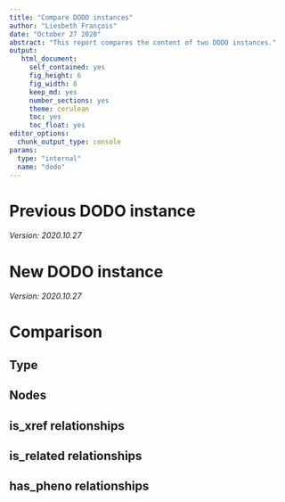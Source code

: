 ```yaml
---
title: "Compare DODO instances"
author: "Liesbeth François"
date: "October 27 2020"
abstract: "This report compares the content of two DODO instances."
output: 
   html_document: 
     self_contained: yes
     fig_height: 6
     fig_width: 8
     keep_md: yes
     number_sections: yes
     theme: cerulean
     toc: yes
     toc_float: yes
editor_options: 
  chunk_output_type: console
params:
  type: "internal"
  name: "dodo"
---
```




# Previous DODO instance



*Version: 2020.10.27*

# New DODO instance



*Version: 2020.10.27*

# Comparison 

## Type

<!--html_preserve--><div id="htmlwidget-2fbda5aa2adf2166a038" style="width:100%;height:auto;" class="datatables html-widget"></div>
<script type="application/json" data-for="htmlwidget-2fbda5aa2adf2166a038">{"x":{"filter":"top","filterHTML":"<tr>\n  <td data-type=\"character\" style=\"vertical-align: top;\">\n    <div class=\"form-group has-feedback\" style=\"margin-bottom: auto;\">\n      <input type=\"search\" placeholder=\"All\" class=\"form-control\" style=\"width: 100%;\"/>\n      <span class=\"glyphicon glyphicon-remove-circle form-control-feedback\"><\/span>\n    <\/div>\n  <\/td>\n  <td data-type=\"integer\" style=\"vertical-align: top;\">\n    <div class=\"form-group has-feedback\" style=\"margin-bottom: auto;\">\n      <input type=\"search\" placeholder=\"All\" class=\"form-control\" style=\"width: 100%;\"/>\n      <span class=\"glyphicon glyphicon-remove-circle form-control-feedback\"><\/span>\n    <\/div>\n    <div style=\"display: none; position: absolute; width: 200px;\">\n      <div data-min=\"1\" data-max=\"431160\"><\/div>\n      <span style=\"float: left;\"><\/span>\n      <span style=\"float: right;\"><\/span>\n    <\/div>\n  <\/td>\n  <td data-type=\"integer\" style=\"vertical-align: top;\">\n    <div class=\"form-group has-feedback\" style=\"margin-bottom: auto;\">\n      <input type=\"search\" placeholder=\"All\" class=\"form-control\" style=\"width: 100%;\"/>\n      <span class=\"glyphicon glyphicon-remove-circle form-control-feedback\"><\/span>\n    <\/div>\n    <div style=\"display: none; position: absolute; width: 200px;\">\n      <div data-min=\"1\" data-max=\"431160\"><\/div>\n      <span style=\"float: left;\"><\/span>\n      <span style=\"float: right;\"><\/span>\n    <\/div>\n  <\/td>\n<\/tr>","data":[["Concept","Concept || Disease","Concept || Phenotype","Database","Synonym","System"],[2,431160,19050,58,411476,1],[2,431160,19050,58,411476,1]],"container":"<table class=\"display\">\n  <thead>\n    <tr>\n      <th>type<\/th>\n      <th>count_old<\/th>\n      <th>count_new<\/th>\n    <\/tr>\n  <\/thead>\n<\/table>","options":{"columnDefs":[{"className":"dt-right","targets":[1,2]}],"order":[],"autoWidth":false,"orderClasses":false,"orderCellsTop":true}},"evals":[],"jsHooks":[]}</script><!--/html_preserve-->

## Nodes

<!--html_preserve--><div id="htmlwidget-2a8551822f86d604ce91" style="width:100%;height:auto;" class="datatables html-widget"></div>
<script type="application/json" data-for="htmlwidget-2a8551822f86d604ce91">{"x":{"filter":"top","filterHTML":"<tr>\n  <td data-type=\"character\" style=\"vertical-align: top;\">\n    <div class=\"form-group has-feedback\" style=\"margin-bottom: auto;\">\n      <input type=\"search\" placeholder=\"All\" class=\"form-control\" style=\"width: 100%;\"/>\n      <span class=\"glyphicon glyphicon-remove-circle form-control-feedback\"><\/span>\n    <\/div>\n  <\/td>\n  <td data-type=\"integer\" style=\"vertical-align: top;\">\n    <div class=\"form-group has-feedback\" style=\"margin-bottom: auto;\">\n      <input type=\"search\" placeholder=\"All\" class=\"form-control\" style=\"width: 100%;\"/>\n      <span class=\"glyphicon glyphicon-remove-circle form-control-feedback\"><\/span>\n    <\/div>\n    <div style=\"display: none; position: absolute; width: 200px;\">\n      <div data-min=\"1\" data-max=\"74094\"><\/div>\n      <span style=\"float: left;\"><\/span>\n      <span style=\"float: right;\"><\/span>\n    <\/div>\n  <\/td>\n  <td data-type=\"integer\" style=\"vertical-align: top;\">\n    <div class=\"form-group has-feedback\" style=\"margin-bottom: auto;\">\n      <input type=\"search\" placeholder=\"All\" class=\"form-control\" style=\"width: 100%;\"/>\n      <span class=\"glyphicon glyphicon-remove-circle form-control-feedback\"><\/span>\n    <\/div>\n    <div style=\"display: none; position: absolute; width: 200px;\">\n      <div data-min=\"1\" data-max=\"74094\"><\/div>\n      <span style=\"float: left;\"><\/span>\n      <span style=\"float: right;\"><\/span>\n    <\/div>\n  <\/td>\n<\/tr>","data":[["ClinVar","COHD","DC","DECIPHER","DERMO","DO","DOID","EFO","EV","Fyler","GARD","GTR","HGNC","HP","ICD10","ICD10CM","ICD11","ICD9","ICD9CM","IDO","KEGG","MedDRA","MedGen","MedlinePlus","MeSH","MFOMD","MONDO","MP","MTH","NCIm","NCIt","NCIT","NDFRT","NIFSTD","OAE","OBI","OGMS","OMIM","OMIMPS","OMIT","OMOP","ONCOTREE","OROD","ORPHA","PATO","PMID","Reactome","SCDO","SNOMEDCT","SNOMEDCT_2010_1_31","SNOMEDCT_2018_03_01","SNOMEDCT_2020_03_01","SNOMEDCT_US_2018_03_01","SNOMEDCT_US_2019_09_01","SNOMEDCT_US_2020_03_01","SNOMEDCT_US_2020_09_01","UMLS","UniProt"],[13746,1585,148,47,1,11418,11652,12885,2,1,7652,21968,47,19050,46530,44777,2,3933,2234,2,38,1619,65112,2,11420,3,22155,8,1,8,10150,3,1,26,1,2,2,25256,476,1,1,2,1,10001,1,64,1,2,47895,26,1,1,8,4790,8,2,74094,1],[13746,1585,148,47,1,11418,11652,12885,2,1,7652,21968,47,19050,46530,44777,2,3933,2234,2,38,1619,65112,2,11420,3,22155,8,1,8,10150,3,1,26,1,2,2,25256,476,1,1,2,1,10001,1,64,1,2,47895,26,1,1,8,4790,8,2,74094,1]],"container":"<table class=\"display\">\n  <thead>\n    <tr>\n      <th>database<\/th>\n      <th>count_old<\/th>\n      <th>count_new<\/th>\n    <\/tr>\n  <\/thead>\n<\/table>","options":{"columnDefs":[{"className":"dt-right","targets":[1,2]}],"order":[],"autoWidth":false,"orderClasses":false,"orderCellsTop":true}},"evals":[],"jsHooks":[]}</script><!--/html_preserve-->

## is_xref relationships

<!--html_preserve--><div id="htmlwidget-bf0a2b8f98775d3682b6" style="width:100%;height:auto;" class="datatables html-widget"></div>
<script type="application/json" data-for="htmlwidget-bf0a2b8f98775d3682b6">{"x":{"filter":"top","filterHTML":"<tr>\n  <td data-type=\"character\" style=\"vertical-align: top;\">\n    <div class=\"form-group has-feedback\" style=\"margin-bottom: auto;\">\n      <input type=\"search\" placeholder=\"All\" class=\"form-control\" style=\"width: 100%;\"/>\n      <span class=\"glyphicon glyphicon-remove-circle form-control-feedback\"><\/span>\n    <\/div>\n  <\/td>\n  <td data-type=\"disabled\" style=\"vertical-align: top;\">\n    <div class=\"form-group has-feedback\" style=\"margin-bottom: auto;\">\n      <input type=\"search\" placeholder=\"All\" class=\"form-control\" style=\"width: 100%;\"/>\n      <span class=\"glyphicon glyphicon-remove-circle form-control-feedback\"><\/span>\n    <\/div>\n  <\/td>\n  <td data-type=\"number\" style=\"vertical-align: top;\">\n    <div class=\"form-group has-feedback\" style=\"margin-bottom: auto;\">\n      <input type=\"search\" placeholder=\"All\" class=\"form-control\" style=\"width: 100%;\"/>\n      <span class=\"glyphicon glyphicon-remove-circle form-control-feedback\"><\/span>\n    <\/div>\n    <div style=\"display: none; position: absolute; width: 200px;\">\n      <div data-min=\"2.01341531581889\" data-max=\"10.2037150438865\" data-scale=\"15\"><\/div>\n      <span style=\"float: left;\"><\/span>\n      <span style=\"float: right;\"><\/span>\n    <\/div>\n  <\/td>\n  <td data-type=\"number\" style=\"vertical-align: top;\">\n    <div class=\"form-group has-feedback\" style=\"margin-bottom: auto;\">\n      <input type=\"search\" placeholder=\"All\" class=\"form-control\" style=\"width: 100%;\"/>\n      <span class=\"glyphicon glyphicon-remove-circle form-control-feedback\"><\/span>\n    <\/div>\n    <div style=\"display: none; position: absolute; width: 200px;\">\n      <div data-min=\"2.01341531581889\" data-max=\"10.2037150438865\" data-scale=\"15\"><\/div>\n      <span style=\"float: left;\"><\/span>\n      <span style=\"float: right;\"><\/span>\n    <\/div>\n  <\/td>\n  <td data-type=\"number\" style=\"vertical-align: top;\">\n    <div class=\"form-group has-feedback\" style=\"margin-bottom: auto;\">\n      <input type=\"search\" placeholder=\"All\" class=\"form-control\" style=\"width: 100%;\"/>\n      <span class=\"glyphicon glyphicon-remove-circle form-control-feedback\"><\/span>\n    <\/div>\n    <div style=\"display: none; position: absolute; width: 200px;\">\n      <div data-min=\"2\" data-max=\"8\"><\/div>\n      <span style=\"float: left;\"><\/span>\n      <span style=\"float: right;\"><\/span>\n    <\/div>\n  <\/td>\n  <td data-type=\"number\" style=\"vertical-align: top;\">\n    <div class=\"form-group has-feedback\" style=\"margin-bottom: auto;\">\n      <input type=\"search\" placeholder=\"All\" class=\"form-control\" style=\"width: 100%;\"/>\n      <span class=\"glyphicon glyphicon-remove-circle form-control-feedback\"><\/span>\n    <\/div>\n    <div style=\"display: none; position: absolute; width: 200px;\">\n      <div data-min=\"2\" data-max=\"8\"><\/div>\n      <span style=\"float: left;\"><\/span>\n      <span style=\"float: right;\"><\/span>\n    <\/div>\n  <\/td>\n  <td data-type=\"integer\" style=\"vertical-align: top;\">\n    <div class=\"form-group has-feedback\" style=\"margin-bottom: auto;\">\n      <input type=\"search\" placeholder=\"All\" class=\"form-control\" style=\"width: 100%;\"/>\n      <span class=\"glyphicon glyphicon-remove-circle form-control-feedback\"><\/span>\n    <\/div>\n    <div style=\"display: none; position: absolute; width: 200px;\">\n      <div data-min=\"6\" data-max=\"202\"><\/div>\n      <span style=\"float: left;\"><\/span>\n      <span style=\"float: right;\"><\/span>\n    <\/div>\n  <\/td>\n  <td data-type=\"integer\" style=\"vertical-align: top;\">\n    <div class=\"form-group has-feedback\" style=\"margin-bottom: auto;\">\n      <input type=\"search\" placeholder=\"All\" class=\"form-control\" style=\"width: 100%;\"/>\n      <span class=\"glyphicon glyphicon-remove-circle form-control-feedback\"><\/span>\n    <\/div>\n    <div style=\"display: none; position: absolute; width: 200px;\">\n      <div data-min=\"6\" data-max=\"202\"><\/div>\n      <span style=\"float: left;\"><\/span>\n      <span style=\"float: right;\"><\/span>\n    <\/div>\n  <\/td>\n<\/tr>","data":[["ClinVar","DO","DOID","EFO","GARD","MedGen","MeSH","MONDO","NCIt","OMIM","ORPHA","SNOMEDCT","UMLS"],["is_xref","is_xref","is_xref","is_xref","is_xref","is_xref","is_xref","is_xref","is_xref","is_xref","is_xref","is_xref","is_xref"],[4.61188345077128,4.39165654110976,4.38799029518803,8.44406504065041,2.01341531581889,3.38035999508539,7.77175436956725,4.95420837968113,4.05459564461712,6.03695318185494,10.2037150438865,2.86642987837692,3.6481622533865],[4.61188345077128,4.39165654110976,4.38799029518803,8.44406504065041,2.01341531581889,3.38035999508539,7.77175436956725,4.95420837968113,4.05459564461712,6.03695318185494,10.2037150438865,2.86642987837692,3.6481622533865],[4,4,4,6,2,2,6,4,4,4,8,2,2],[4,4,4,6,2,2,6,4,4,4,8,2,2],[92,76,76,202,6,48,92,34,12,64,202,8,52],[92,76,76,202,6,48,92,34,12,64,202,8,52]],"container":"<table class=\"display\">\n  <thead>\n    <tr>\n      <th>database<\/th>\n      <th>type<\/th>\n      <th>mean_old<\/th>\n      <th>mean_new<\/th>\n      <th>median_old<\/th>\n      <th>median_new<\/th>\n      <th>max_old<\/th>\n      <th>max_new<\/th>\n    <\/tr>\n  <\/thead>\n<\/table>","options":{"columnDefs":[{"targets":2,"render":"function(data, type, row, meta) { return DTWidget.formatRound(data, 2, 3, \",\", \".\"); }"},{"targets":3,"render":"function(data, type, row, meta) { return DTWidget.formatRound(data, 2, 3, \",\", \".\"); }"},{"targets":4,"render":"function(data, type, row, meta) { return DTWidget.formatRound(data, 2, 3, \",\", \".\"); }"},{"targets":5,"render":"function(data, type, row, meta) { return DTWidget.formatRound(data, 2, 3, \",\", \".\"); }"},{"targets":6,"render":"function(data, type, row, meta) { return DTWidget.formatRound(data, 2, 3, \",\", \".\"); }"},{"targets":7,"render":"function(data, type, row, meta) { return DTWidget.formatRound(data, 2, 3, \",\", \".\"); }"},{"className":"dt-right","targets":[2,3,4,5,6,7]}],"order":[],"autoWidth":false,"orderClasses":false,"orderCellsTop":true,"rowCallback":"function(row, data) {\nvar value=data[2]; $(this.api().cell(row, 2).node()).css({'background-color':'#fb8072'});\nvar value=data[3]; $(this.api().cell(row, 3).node()).css({'background-color':'#fb8072'});\nvar value=data[4]; $(this.api().cell(row, 4).node()).css({'background-color':'#8dd3c7'});\nvar value=data[5]; $(this.api().cell(row, 5).node()).css({'background-color':'#8dd3c7'});\nvar value=data[6]; $(this.api().cell(row, 6).node()).css({'background-color':'#ffed6f'});\nvar value=data[7]; $(this.api().cell(row, 7).node()).css({'background-color':'#ffed6f'});\n}"}},"evals":["options.columnDefs.0.render","options.columnDefs.1.render","options.columnDefs.2.render","options.columnDefs.3.render","options.columnDefs.4.render","options.columnDefs.5.render","options.rowCallback"],"jsHooks":[]}</script><!--/html_preserve-->

## is_related relationships

<!--html_preserve--><div id="htmlwidget-ec7012f2cf1980224cb8" style="width:100%;height:auto;" class="datatables html-widget"></div>
<script type="application/json" data-for="htmlwidget-ec7012f2cf1980224cb8">{"x":{"filter":"top","filterHTML":"<tr>\n  <td data-type=\"character\" style=\"vertical-align: top;\">\n    <div class=\"form-group has-feedback\" style=\"margin-bottom: auto;\">\n      <input type=\"search\" placeholder=\"All\" class=\"form-control\" style=\"width: 100%;\"/>\n      <span class=\"glyphicon glyphicon-remove-circle form-control-feedback\"><\/span>\n    <\/div>\n  <\/td>\n  <td data-type=\"disabled\" style=\"vertical-align: top;\">\n    <div class=\"form-group has-feedback\" style=\"margin-bottom: auto;\">\n      <input type=\"search\" placeholder=\"All\" class=\"form-control\" style=\"width: 100%;\"/>\n      <span class=\"glyphicon glyphicon-remove-circle form-control-feedback\"><\/span>\n    <\/div>\n  <\/td>\n  <td data-type=\"number\" style=\"vertical-align: top;\">\n    <div class=\"form-group has-feedback\" style=\"margin-bottom: auto;\">\n      <input type=\"search\" placeholder=\"All\" class=\"form-control\" style=\"width: 100%;\"/>\n      <span class=\"glyphicon glyphicon-remove-circle form-control-feedback\"><\/span>\n    <\/div>\n    <div style=\"display: none; position: absolute; width: 200px;\">\n      <div data-min=\"2\" data-max=\"10.8216059602649\" data-scale=\"15\"><\/div>\n      <span style=\"float: left;\"><\/span>\n      <span style=\"float: right;\"><\/span>\n    <\/div>\n  <\/td>\n  <td data-type=\"number\" style=\"vertical-align: top;\">\n    <div class=\"form-group has-feedback\" style=\"margin-bottom: auto;\">\n      <input type=\"search\" placeholder=\"All\" class=\"form-control\" style=\"width: 100%;\"/>\n      <span class=\"glyphicon glyphicon-remove-circle form-control-feedback\"><\/span>\n    <\/div>\n    <div style=\"display: none; position: absolute; width: 200px;\">\n      <div data-min=\"2\" data-max=\"10.8216059602649\" data-scale=\"15\"><\/div>\n      <span style=\"float: left;\"><\/span>\n      <span style=\"float: right;\"><\/span>\n    <\/div>\n  <\/td>\n  <td data-type=\"number\" style=\"vertical-align: top;\">\n    <div class=\"form-group has-feedback\" style=\"margin-bottom: auto;\">\n      <input type=\"search\" placeholder=\"All\" class=\"form-control\" style=\"width: 100%;\"/>\n      <span class=\"glyphicon glyphicon-remove-circle form-control-feedback\"><\/span>\n    <\/div>\n    <div style=\"display: none; position: absolute; width: 200px;\">\n      <div data-min=\"2\" data-max=\"6\"><\/div>\n      <span style=\"float: left;\"><\/span>\n      <span style=\"float: right;\"><\/span>\n    <\/div>\n  <\/td>\n  <td data-type=\"number\" style=\"vertical-align: top;\">\n    <div class=\"form-group has-feedback\" style=\"margin-bottom: auto;\">\n      <input type=\"search\" placeholder=\"All\" class=\"form-control\" style=\"width: 100%;\"/>\n      <span class=\"glyphicon glyphicon-remove-circle form-control-feedback\"><\/span>\n    <\/div>\n    <div style=\"display: none; position: absolute; width: 200px;\">\n      <div data-min=\"2\" data-max=\"6\"><\/div>\n      <span style=\"float: left;\"><\/span>\n      <span style=\"float: right;\"><\/span>\n    <\/div>\n  <\/td>\n  <td data-type=\"integer\" style=\"vertical-align: top;\">\n    <div class=\"form-group has-feedback\" style=\"margin-bottom: auto;\">\n      <input type=\"search\" placeholder=\"All\" class=\"form-control\" style=\"width: 100%;\"/>\n      <span class=\"glyphicon glyphicon-remove-circle form-control-feedback\"><\/span>\n    <\/div>\n    <div style=\"display: none; position: absolute; width: 200px;\">\n      <div data-min=\"2\" data-max=\"1786\"><\/div>\n      <span style=\"float: left;\"><\/span>\n      <span style=\"float: right;\"><\/span>\n    <\/div>\n  <\/td>\n  <td data-type=\"integer\" style=\"vertical-align: top;\">\n    <div class=\"form-group has-feedback\" style=\"margin-bottom: auto;\">\n      <input type=\"search\" placeholder=\"All\" class=\"form-control\" style=\"width: 100%;\"/>\n      <span class=\"glyphicon glyphicon-remove-circle form-control-feedback\"><\/span>\n    <\/div>\n    <div style=\"display: none; position: absolute; width: 200px;\">\n      <div data-min=\"2\" data-max=\"1786\"><\/div>\n      <span style=\"float: left;\"><\/span>\n      <span style=\"float: right;\"><\/span>\n    <\/div>\n  <\/td>\n<\/tr>","data":[["ClinVar","COHD","DC","DECIPHER","DERMO","DO","DOID","EFO","EV","GARD","GTR","HGNC","ICD10","ICD10CM","ICD11","ICD9","ICD9CM","IDO","KEGG","MedDRA","MedGen","MedlinePlus","MFOMD","MONDO","MP","MTH","NCIm","NCIt","NDFRT","NIFSTD","OAE","OBI","OGMS","OMIMPS","OMIT","OMOP","ONCOTREE","OROD","ORPHA","PATO","PMID","Reactome","SCDO","SNOMEDCT","SNOMEDCT_2010_1_31","SNOMEDCT_2018_03_01","SNOMEDCT_2020_03_01","SNOMEDCT_US_2018_03_01","SNOMEDCT_US_2019_09_01","SNOMEDCT_US_2020_03_01","SNOMEDCT_US_2020_09_01","UMLS","UniProt"],["is_related","is_related","is_related","is_related","is_related","is_related","is_related","is_related","is_related","is_related","is_related","is_related","is_related","is_related","is_related","is_related","is_related","is_related","is_related","is_related","is_related","is_related","is_related","is_related","is_related","is_related","is_related","is_related","is_related","is_related","is_related","is_related","is_related","is_related","is_related","is_related","is_related","is_related","is_related","is_related","is_related","is_related","is_related","is_related","is_related","is_related","is_related","is_related","is_related","is_related","is_related","is_related","is_related"],[2.16653934300993,2.90977917981073,3.08108108108108,2,6,7.32543755757337,7.17559790254508,6.10759839650146,2,2.00205655526992,3.99672250546249,3.14893617021277,10.8216059602649,3.03697548815953,2,4.35036867531147,2.03312444046553,3,5.63157894736842,4.286951144094,2.72383522339117,2,2,5.90168254611798,2.75,4,2,2.51346499102334,2,3.38461538461538,2,3,3,3.51260504201681,2,2,2,2,4.13956853459616,2,3.33333333333333,2,2,4.07206701498338,3.23076923076923,2,2,2,2.02045929018789,2,2,2.98220099848057,2],[2.16653934300993,2.90977917981073,3.08108108108108,2,6,7.32543755757337,7.17559790254508,6.10759839650146,2,2.00205655526992,3.99672250546249,3.14893617021277,10.8216059602649,3.03697548815953,2,4.35036867531147,2.03312444046553,3,5.63157894736842,4.286951144094,2.72383522339117,2,2,5.90168254611798,2.75,4,2,2.51346499102334,2,3.38461538461538,2,3,3,3.51260504201681,2,2,2,2,4.13956853459616,2,3.33333333333333,2,2,4.07206701498338,3.23076923076923,2,2,2,2.02045929018789,2,2,2.98220099848057,2],[2,2,4,2,6,6,6,4,2,2,4,4,4,2,2,4,2,3,6,4,2,2,2,6,2,4,2,2,2,4,2,3,3,4,2,2,2,2,2,2,4,2,2,4,4,2,2,2,2,2,2,2,2],[2,2,4,2,6,6,6,4,2,2,4,4,4,2,2,4,2,3,6,4,2,2,2,6,2,4,2,2,2,4,2,3,3,4,2,2,2,2,2,2,4,2,2,4,4,2,2,2,2,2,2,2,2],[14,4,4,2,6,126,126,136,2,4,4,6,1786,270,2,620,12,4,8,12,18,2,2,46,4,4,2,8,2,4,2,4,4,8,2,2,2,2,136,2,10,2,2,18,4,2,2,2,12,2,2,20,2],[14,4,4,2,6,126,126,136,2,4,4,6,1786,270,2,620,12,4,8,12,18,2,2,46,4,4,2,8,2,4,2,4,4,8,2,2,2,2,136,2,10,2,2,18,4,2,2,2,12,2,2,20,2]],"container":"<table class=\"display\">\n  <thead>\n    <tr>\n      <th>database<\/th>\n      <th>type<\/th>\n      <th>mean_old<\/th>\n      <th>mean_new<\/th>\n      <th>median_old<\/th>\n      <th>median_new<\/th>\n      <th>max_old<\/th>\n      <th>max_new<\/th>\n    <\/tr>\n  <\/thead>\n<\/table>","options":{"columnDefs":[{"targets":2,"render":"function(data, type, row, meta) { return DTWidget.formatRound(data, 2, 3, \",\", \".\"); }"},{"targets":3,"render":"function(data, type, row, meta) { return DTWidget.formatRound(data, 2, 3, \",\", \".\"); }"},{"targets":4,"render":"function(data, type, row, meta) { return DTWidget.formatRound(data, 2, 3, \",\", \".\"); }"},{"targets":5,"render":"function(data, type, row, meta) { return DTWidget.formatRound(data, 2, 3, \",\", \".\"); }"},{"targets":6,"render":"function(data, type, row, meta) { return DTWidget.formatRound(data, 2, 3, \",\", \".\"); }"},{"targets":7,"render":"function(data, type, row, meta) { return DTWidget.formatRound(data, 2, 3, \",\", \".\"); }"},{"className":"dt-right","targets":[2,3,4,5,6,7]}],"order":[],"autoWidth":false,"orderClasses":false,"orderCellsTop":true,"rowCallback":"function(row, data) {\nvar value=data[2]; $(this.api().cell(row, 2).node()).css({'background-color':'#fb8072'});\nvar value=data[3]; $(this.api().cell(row, 3).node()).css({'background-color':'#fb8072'});\nvar value=data[4]; $(this.api().cell(row, 4).node()).css({'background-color':'#8dd3c7'});\nvar value=data[5]; $(this.api().cell(row, 5).node()).css({'background-color':'#8dd3c7'});\nvar value=data[6]; $(this.api().cell(row, 6).node()).css({'background-color':'#ffed6f'});\nvar value=data[7]; $(this.api().cell(row, 7).node()).css({'background-color':'#ffed6f'});\n}"}},"evals":["options.columnDefs.0.render","options.columnDefs.1.render","options.columnDefs.2.render","options.columnDefs.3.render","options.columnDefs.4.render","options.columnDefs.5.render","options.rowCallback"],"jsHooks":[]}</script><!--/html_preserve-->

## has_pheno relationships

<!--html_preserve--><div id="htmlwidget-c6c3b28c98752b9ef80d" style="width:100%;height:auto;" class="datatables html-widget"></div>
<script type="application/json" data-for="htmlwidget-c6c3b28c98752b9ef80d">{"x":{"filter":"top","filterHTML":"<tr>\n  <td data-type=\"character\" style=\"vertical-align: top;\">\n    <div class=\"form-group has-feedback\" style=\"margin-bottom: auto;\">\n      <input type=\"search\" placeholder=\"All\" class=\"form-control\" style=\"width: 100%;\"/>\n      <span class=\"glyphicon glyphicon-remove-circle form-control-feedback\"><\/span>\n    <\/div>\n  <\/td>\n  <td data-type=\"disabled\" style=\"vertical-align: top;\">\n    <div class=\"form-group has-feedback\" style=\"margin-bottom: auto;\">\n      <input type=\"search\" placeholder=\"All\" class=\"form-control\" style=\"width: 100%;\"/>\n      <span class=\"glyphicon glyphicon-remove-circle form-control-feedback\"><\/span>\n    <\/div>\n  <\/td>\n  <td data-type=\"number\" style=\"vertical-align: top;\">\n    <div class=\"form-group has-feedback\" style=\"margin-bottom: auto;\">\n      <input type=\"search\" placeholder=\"All\" class=\"form-control\" style=\"width: 100%;\"/>\n      <span class=\"glyphicon glyphicon-remove-circle form-control-feedback\"><\/span>\n    <\/div>\n    <div style=\"display: none; position: absolute; width: 200px;\">\n      <div data-min=\"1\" data-max=\"26.1725447639718\" data-scale=\"15\"><\/div>\n      <span style=\"float: left;\"><\/span>\n      <span style=\"float: right;\"><\/span>\n    <\/div>\n  <\/td>\n  <td data-type=\"number\" style=\"vertical-align: top;\">\n    <div class=\"form-group has-feedback\" style=\"margin-bottom: auto;\">\n      <input type=\"search\" placeholder=\"All\" class=\"form-control\" style=\"width: 100%;\"/>\n      <span class=\"glyphicon glyphicon-remove-circle form-control-feedback\"><\/span>\n    <\/div>\n    <div style=\"display: none; position: absolute; width: 200px;\">\n      <div data-min=\"1\" data-max=\"26.1725447639718\" data-scale=\"15\"><\/div>\n      <span style=\"float: left;\"><\/span>\n      <span style=\"float: right;\"><\/span>\n    <\/div>\n  <\/td>\n  <td data-type=\"number\" style=\"vertical-align: top;\">\n    <div class=\"form-group has-feedback\" style=\"margin-bottom: auto;\">\n      <input type=\"search\" placeholder=\"All\" class=\"form-control\" style=\"width: 100%;\"/>\n      <span class=\"glyphicon glyphicon-remove-circle form-control-feedback\"><\/span>\n    <\/div>\n    <div style=\"display: none; position: absolute; width: 200px;\">\n      <div data-min=\"1\" data-max=\"18\"><\/div>\n      <span style=\"float: left;\"><\/span>\n      <span style=\"float: right;\"><\/span>\n    <\/div>\n  <\/td>\n  <td data-type=\"number\" style=\"vertical-align: top;\">\n    <div class=\"form-group has-feedback\" style=\"margin-bottom: auto;\">\n      <input type=\"search\" placeholder=\"All\" class=\"form-control\" style=\"width: 100%;\"/>\n      <span class=\"glyphicon glyphicon-remove-circle form-control-feedback\"><\/span>\n    <\/div>\n    <div style=\"display: none; position: absolute; width: 200px;\">\n      <div data-min=\"1\" data-max=\"18\"><\/div>\n      <span style=\"float: left;\"><\/span>\n      <span style=\"float: right;\"><\/span>\n    <\/div>\n  <\/td>\n  <td data-type=\"integer\" style=\"vertical-align: top;\">\n    <div class=\"form-group has-feedback\" style=\"margin-bottom: auto;\">\n      <input type=\"search\" placeholder=\"All\" class=\"form-control\" style=\"width: 100%;\"/>\n      <span class=\"glyphicon glyphicon-remove-circle form-control-feedback\"><\/span>\n    <\/div>\n    <div style=\"display: none; position: absolute; width: 200px;\">\n      <div data-min=\"1\" data-max=\"3850\"><\/div>\n      <span style=\"float: left;\"><\/span>\n      <span style=\"float: right;\"><\/span>\n    <\/div>\n  <\/td>\n  <td data-type=\"integer\" style=\"vertical-align: top;\">\n    <div class=\"form-group has-feedback\" style=\"margin-bottom: auto;\">\n      <input type=\"search\" placeholder=\"All\" class=\"form-control\" style=\"width: 100%;\"/>\n      <span class=\"glyphicon glyphicon-remove-circle form-control-feedback\"><\/span>\n    <\/div>\n    <div style=\"display: none; position: absolute; width: 200px;\">\n      <div data-min=\"1\" data-max=\"3850\"><\/div>\n      <span style=\"float: left;\"><\/span>\n      <span style=\"float: right;\"><\/span>\n    <\/div>\n  <\/td>\n<\/tr>","data":[["ClinVar","DECIPHER","DO","DOID","EFO","Fyler","HP","ICD10","MedDRA","MedGen","MedlinePlus","MeSH","MONDO","NCIt","OMIM","ORPHA","PMID","SNOMEDCT","UMLS"],["has_pheno","has_pheno","has_pheno","has_pheno","has_pheno","has_pheno","has_pheno","has_pheno","has_pheno","has_pheno","has_pheno","has_pheno","has_pheno","has_pheno","has_pheno","has_pheno","has_pheno","has_pheno","has_pheno"],[1.71669915529565,6.06382978723404,1,1,20.1147826086957,1,26.1725447639718,1,1,1.00399258519892,1,1,17.2803863145998,1,13.4149055895961,22.4154074808026,2,1,1.00412928947743],[1.71669915529565,6.06382978723404,1,1,20.1147826086957,1,26.1725447639718,1,1,1.00399258519892,1,1,17.2803863145998,1,13.4149055895961,22.4154074808026,2,1,1.00412928947743],[1,5,1,1,16,1,4,1,1,1,1,1,11,1,9,18,2,1,1],[1,5,1,1,16,1,4,1,1,1,1,1,11,1,9,18,2,1,1],[20,37,1,1,342,1,3850,1,1,2,1,1,232,1,122,172,2,1,2],[20,37,1,1,342,1,3850,1,1,2,1,1,232,1,122,172,2,1,2]],"container":"<table class=\"display\">\n  <thead>\n    <tr>\n      <th>database<\/th>\n      <th>type<\/th>\n      <th>mean_old<\/th>\n      <th>mean_new<\/th>\n      <th>median_old<\/th>\n      <th>median_new<\/th>\n      <th>max_old<\/th>\n      <th>max_new<\/th>\n    <\/tr>\n  <\/thead>\n<\/table>","options":{"columnDefs":[{"targets":2,"render":"function(data, type, row, meta) { return DTWidget.formatRound(data, 2, 3, \",\", \".\"); }"},{"targets":3,"render":"function(data, type, row, meta) { return DTWidget.formatRound(data, 2, 3, \",\", \".\"); }"},{"targets":4,"render":"function(data, type, row, meta) { return DTWidget.formatRound(data, 2, 3, \",\", \".\"); }"},{"targets":5,"render":"function(data, type, row, meta) { return DTWidget.formatRound(data, 2, 3, \",\", \".\"); }"},{"targets":6,"render":"function(data, type, row, meta) { return DTWidget.formatRound(data, 2, 3, \",\", \".\"); }"},{"targets":7,"render":"function(data, type, row, meta) { return DTWidget.formatRound(data, 2, 3, \",\", \".\"); }"},{"className":"dt-right","targets":[2,3,4,5,6,7]}],"order":[],"autoWidth":false,"orderClasses":false,"orderCellsTop":true,"rowCallback":"function(row, data) {\nvar value=data[2]; $(this.api().cell(row, 2).node()).css({'background-color':'#fb8072'});\nvar value=data[3]; $(this.api().cell(row, 3).node()).css({'background-color':'#fb8072'});\nvar value=data[4]; $(this.api().cell(row, 4).node()).css({'background-color':'#8dd3c7'});\nvar value=data[5]; $(this.api().cell(row, 5).node()).css({'background-color':'#8dd3c7'});\nvar value=data[6]; $(this.api().cell(row, 6).node()).css({'background-color':'#ffed6f'});\nvar value=data[7]; $(this.api().cell(row, 7).node()).css({'background-color':'#ffed6f'});\n}"}},"evals":["options.columnDefs.0.render","options.columnDefs.1.render","options.columnDefs.2.render","options.columnDefs.3.render","options.columnDefs.4.render","options.columnDefs.5.render","options.rowCallback"],"jsHooks":[]}</script><!--/html_preserve-->
